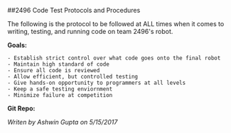 ##2496 Code Test Protocols and Procedures

The following is the protocol to be followed at ALL times when it comes to writing, testing,
and running code on team 2496's robot. 

**Goals:**

	- Establish strict control over what code goes onto the final robot  
	- Maintain high standard of code
	- Ensure all code is reviewed 
	- Allow efficient, but controlled testing 
	- Give hands-on opportunity to programmers at all levels
	- Keep a safe testing enviornment
	- Minimize failure at competition 

**Git Repo:**
	 
	 
*Writen by Ashwin Gupta on 5/15/2017* 